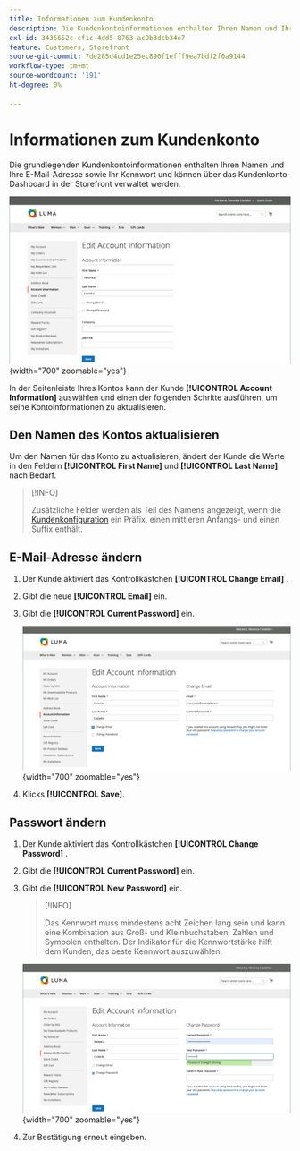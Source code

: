 ```yaml
---
title: Informationen zum Kundenkonto
description: Die Kundenkontoinformationen enthalten Ihren Namen und Ihre E-Mail-Adresse sowie Ihr Kennwort und können über Ihr Konto-Dashboard verwaltet werden.
exl-id: 3436652c-cf1c-4dd5-8763-ac9b3dcb34e7
feature: Customers, Storefront
source-git-commit: 7de285d4cd1e25ec890f1efff9ea7bdf2f0a9144
workflow-type: tm+mt
source-wordcount: '191'
ht-degree: 0%

---
```


# Informationen zum Kundenkonto

Die grundlegenden Kundenkontoinformationen enthalten Ihren Namen und Ihre E-Mail-Adresse sowie Ihr Kennwort und können über das Kundenkonto-Dashboard in der Storefront verwaltet werden.

![Kontoinformationen in der Storefront](assets/account-dashboard-account-information-storefront.png){width="700" zoomable="yes"}

In der Seitenleiste Ihres Kontos kann der Kunde **[!UICONTROL Account Information]** auswählen und einen der folgenden Schritte ausführen, um seine Kontoinformationen zu aktualisieren.

## Den Namen des Kontos aktualisieren

Um den Namen für das Konto zu aktualisieren, ändert der Kunde die Werte in den Feldern **[!UICONTROL First Name]** und **[!UICONTROL Last Name]** nach Bedarf.

>[!INFO]
>
>Zusätzliche Felder werden als Teil des Namens angezeigt, wenn die [Kundenkonfiguration](../configuration-reference/customers/customer-configuration.md) ein Präfix, einen mittleren Anfangs- und einen Suffix enthält.

## E-Mail-Adresse ändern

1. Der Kunde aktiviert das Kontrollkästchen **[!UICONTROL Change Email]** .

1. Gibt die neue **[!UICONTROL Email]** ein.

1. Gibt die **[!UICONTROL Current Password]** ein.

   ![E-Mail-Adresse ändern](assets/account-dashboard-account-information-change-email-address.png){width="700" zoomable="yes"}

1. Klicks **[!UICONTROL Save]**.

## Passwort ändern

1. Der Kunde aktiviert das Kontrollkästchen **[!UICONTROL Change Password]** .

1. Gibt die **[!UICONTROL Current Password]** ein.

1. Gibt die **[!UICONTROL New Password]** ein.

   >[!INFO]
   >
   >Das Kennwort muss mindestens acht Zeichen lang sein und kann eine Kombination aus Groß- und Kleinbuchstaben, Zahlen und Symbolen enthalten. Der Indikator für die Kennwortstärke hilft dem Kunden, das beste Kennwort auszuwählen.

   ![Kennwort ändern](assets/account-dashboard-account-information-change-password.png){width="700" zoomable="yes"}

1. Zur Bestätigung erneut eingeben.
